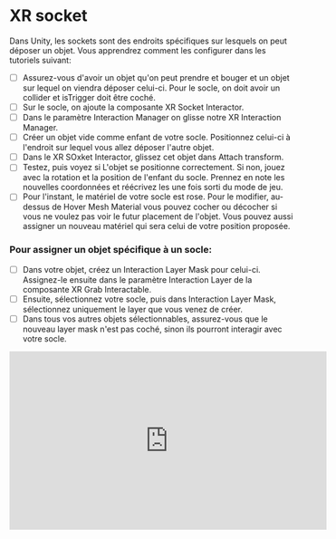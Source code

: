 # XR socket


Dans Unity, les sockets sont des endroits spécifiques sur lesquels on peut déposer un objet. Vous apprendrez comment les configurer dans les tutoriels suivant:   

- [ ] Assurez-vous d'avoir un objet qu'on peut prendre et bouger et un objet sur lequel on viendra déposer celui-ci. Pour le socle, on doit avoir un collider et isTrigger doit être coché.
- [ ] Sur le socle, on ajoute la composante XR Socket Interactor.
- [ ] Dans le paramètre Interaction Manager on glisse notre XR Interaction Manager.
- [ ] Créer un objet vide comme enfant de votre socle. Positionnez celui-ci à l'endroit sur lequel vous allez déposer l'autre objet.
- [ ] Dans le XR SOxket Interactor, glissez cet objet dans Attach transform.
- [ ] Testez, puis voyez si L'objet se positionne correctement. Si non, jouez avec la rotation et la position de l'enfant du socle. Prennez en note les nouvelles coordonnées et réécrivez les une fois sorti du mode de jeu.
- [ ] Pour l'instant, le matériel de votre socle est rose. Pour le modifier, au-dessus de Hover Mesh Material vous pouvez cocher ou décocher si vous ne voulez pas voir le futur placement de l'objet. Vous pouvez aussi assigner un nouveau matériel qui sera celui de votre position proposée.

### Pour assigner un objet spécifique à un socle:
- [ ] Dans votre objet, créez un Interaction Layer Mask pour celui-ci. Assignez-le ensuite dans le paramètre Interaction Layer de la composante XR Grab Interactable.
- [ ] Ensuite, sélectionnez votre socle, puis dans Interaction Layer Mask, sélectionnez uniquement le layer que vous venez de créer.
- [ ] Dans tous vos autres objets sélectionnables, assurez-vous que le nouveau layer mask n'est pas coché, sinon ils pourront interagir avec votre socle.

<iframe width="560" height="315" src="https://www.youtube.com/embed/VCxaXsLxTs0?si=5_tT8E2khmVc8E0G" title="YouTube video player" frameborder="0" allow="accelerometer; autoplay; clipboard-write; encrypted-media; gyroscope; picture-in-picture; web-share" referrerpolicy="strict-origin-when-cross-origin" allowfullscreen></iframe>
